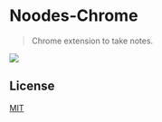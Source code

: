 # Noodes-Chrome
> Chrome extension to take notes.

![](https://i.imgur.com/5miXpvE.png)

## License

[MIT](LICENSE)
